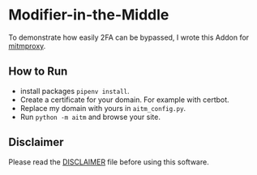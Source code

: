 # Modifier-in-the-Middle

To demonstrate how easily 2FA can be bypassed, I wrote this Addon for [mitmproxy](https://mitmproxy.org/).

## How to Run

- install packages `pipenv install`.
- Create a certificate for your domain. For example with certbot.
- Replace my domain with yours in `aitm_config.py`.
- Run `python -m aitm` and browse your site.

## Disclaimer

Please read the [DISCLAIMER](./DISCLAIMER.md) file before using this software.